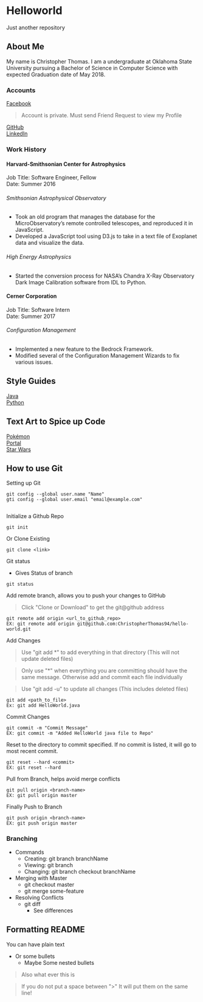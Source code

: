 # Helloworld
Just another repository

## About Me
My name is Christopher Thomas. I am a undergraduate at Oklahoma State University pursuing a Bachelor of Science in Computer Science with expected Graduation date of May 2018.

### Accounts
[Facebook](https://www.facebook.com/CCThomas94)<br>
> Account is private. Must send Friend Request to view my Profile

[GitHub](https://github.com/CCThomas)<br>
[LinkedIn](https://www.linkedin.com/in/christopher-c-thomas/)<br>

### Work History
#### Harvard-Smithsonian Center for Astrophysics
Job Title: Software Engineer, Fellow<br>
Date: Summer 2016
###### Smithsonian Astrophysical Observatory
* Took an old program that manages the database for the MicroObservatory’s remote controlled telescopes, and reproduced it in JavaScript.
* Developed a JavaScript tool using D3.js to take in a text file of Exoplanet data and visualize the data.
###### High Energy Astrophysics
* Started the conversion process for NASA’s Chandra X-Ray Observatory Dark Image Calibration software from IDL to Python.

#### Cerner Corporation
Job Title: Software Intern<br>
Date: Summer 2017
###### Configuration Management
* Implemented a new feature to the Bedrock Framework.
* Modified several of the Configuration Management Wizards to fix various issues.

## Style Guides
[Java](StyleGuides/StyleGuide-Java.md) <br/>
[Python](https://www.python.org/dev/peps/pep-0008/)

## Text Art to Spice up Code
[Pokémon](TextArt/Pokémon.txt)<br/>
[Portal](TextArt/Portal.txt)<br/>
[Star Wars](TextArt/StarWars.txt)<br/>

## How to use Git

Setting up Git
```
git config --global user.name "Name"
gti config --global user.email "email@example.com"
```

```

```

Initialize a Github Repo
```
git init
```
Or Clone Existing
```
git clone <link>
```

Git status
- Gives Status of branch
```
git status
```

Add remote branch, allows you to push your changes to GitHub
> Click "Clone or Download" to get the git@github address

```
git remote add origin <url_to_github_repo>
EX: git remote add origin git@github.com:ChristopherThomas94/hello-world.git
```

Add Changes
> Use "git add *" to add everything in that directory (This will not update deleted files)

> Only use "*" when everything you are committing should have the same message. Otherwise add and commit each file individually

> Use "git add -u" to update all changes (This includes deleted files)

```
git add <path_to_file>
Ex: git add HelloWorld.java
```

Commit Changes
```
git commit -m "Commit Message"
EX: git commit -m "Added HelloWorld java file to Repo"
```

Reset to the directory to commit specified. If no commit is listed, it will go to most recent commit.
```
git reset --hard <commit>
EX: git reset --hard
```

Pull from Branch, helps avoid merge conflicts
```
git pull origin <branch-name>
EX: git pull origin master
```

Finally Push to Branch
```
git push origin <branch-name>
EX: git push origin master
```

### Branching
* Commands
  * Creating: git branch branchName
  * Viewing: git branch
  * Changing: git branch checkout branchName
* Merging with Master
  * git checkout master
  * git merge some-feature
* Resolving Conflicts
  * git diff
    * See differences


## Formatting README
You can have plain text

* Or some bullets
  * Maybe Some nested bullets
  
> Also what ever this is

> If you do not put a space between ">"
> It will put them on the same line!
